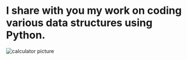 # I share with you my work on coding various data structures using Python. 



![calculator picture]([https://r.resimlink.com/4PhiDJq2Gm.png](https://r.resimlink.com/lLWHeNc.webp)https://r.resimlink.com/lLWHeNc.webp)
